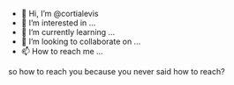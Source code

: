 - 👋 Hi, I’m @cortialevis
- 👀 I’m interested in ...
- 🌱 I’m currently learning ...
- 💞️ I’m looking to collaborate on ...
- 📫 How to reach me ...

<!---
cortialevis/cortialevis is a ✨ special ✨ repository because its `README.md` (this file) appears on your GitHub profile.
You can click the Preview link to take a look at your changes.
--->
so how to reach you because you never said how to reach?
